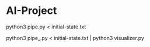 # AI-Project
python3 pipe.py < initial-state.txt

python3 pipe_.py < initial-state.txt | python3 visualizer.py
